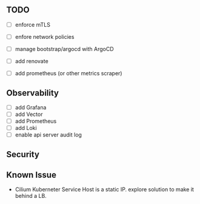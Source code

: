 
## TODO

- [ ] enforce mTLS
- [ ] enfore network policies
- [ ] manage bootstrap/argocd with ArgoCD
- [ ] add renovate
- [ ] add prometheus (or other metrics scraper)


## Observability

- [ ] add Grafana
- [ ] add Vector
- [ ] add Prometheus
- [ ] add Loki
- [ ] enable api server audit log

## Security

## Known Issue

- Cilium Kuberneter Service Host is a static IP. explore solution to make it behind a LB.